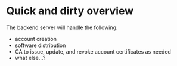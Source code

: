 
# Quick and dirty overview

The backend server will handle the following:
- account creation
- software distribution
- CA to issue, update, and revoke account certificates as needed
- what else...?
